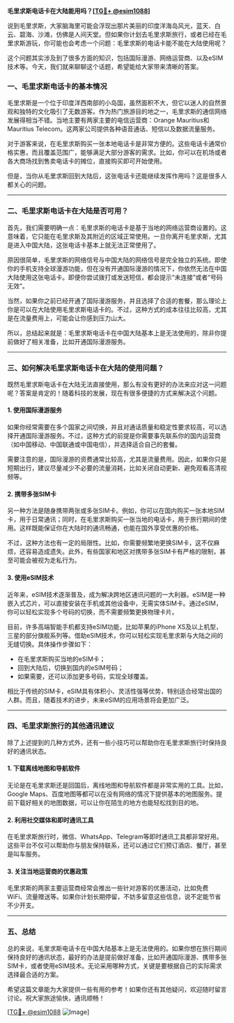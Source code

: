 **毛里求斯电话卡在大陆能用吗？[[TG💪+ @esim1088](https://t.me/s/esim1088)]**

说到毛里求斯，大家脑海里可能会浮现出那片美丽的印度洋海岛风光，蓝天、白云、碧海、沙滩，仿佛是人间天堂。但如果你计划去毛里求斯旅行，或者已经在毛里求斯游玩，你可能也会考虑一个问题：毛里求斯的电话卡能不能在大陆使用呢？

这个问题其实涉及到了很多方面的知识，包括国际漫游、网络运营商、以及eSIM技术等。今天，我们就来聊聊这个话题，希望能给大家带来清晰的答案。

### 一、毛里求斯电话卡的基本情况

毛里求斯是一个位于印度洋西南部的小岛国，虽然面积不大，但它以迷人的自然景观和独特的文化吸引了无数游客。作为热门旅游目的地之一，毛里求斯的通信网络发展得相当不错。当地主要有两家主要的电信运营商：Orange Mauritius和Mauritius Telecom。这两家公司提供各种语音通话、短信以及数据流量服务。

对于游客来说，在毛里求斯购买一张本地电话卡是非常方便的。这些电话卡通常价格实惠，而且覆盖范围广，能够满足大部分游客的需求。比如，你可以在机场或者各大商场找到售卖电话卡的摊位，直接购买即可开始使用。

但是，当你从毛里求斯回到大陆后，这张电话卡还能继续发挥作用吗？这是很多人都关心的问题。

---

### 二、毛里求斯电话卡在大陆是否可用？

首先，我们需要明确一点：毛里求斯的电话卡是基于当地的网络运营商设置的。这意味着，它只能在毛里求斯及其附近的区域正常使用。一旦你离开毛里求斯，尤其是进入中国大陆，这张电话卡基本上就无法正常使用了。

原因很简单，毛里求斯的网络信号与中国大陆的网络信号是完全独立的系统。即使你的手机支持全球漫游功能，但在没有开通国际漫游的情况下，你依然无法在中国大陆使用这张电话卡。即便你尝试拨打或发送短信，都会提示“未连接”或者“号码无效”。

当然，如果你之前已经开通了国际漫游服务，并且选择了合适的套餐，那么理论上你是可以在大陆使用毛里求斯电话卡的。不过，这种方式的成本往往比较高，尤其是在流量费用上，可能会让你感到压力山大。

所以，总结起来就是：毛里求斯电话卡在中国大陆基本上是无法使用的，除非你提前做好了相关准备，比如开通国际漫游服务。

---

### 三、如何解决毛里求斯电话卡在大陆的使用问题？

既然毛里求斯电话卡在大陆无法直接使用，那么有没有更好的办法来应对这一问题呢？答案是肯定的！随着科技的发展，现在有很多便捷的方式来解决这个问题。

#### 1. **使用国际漫游服务**

如果你经常需要在多个国家之间切换，并且对通话质量和稳定性要求较高，可以选择开通国际漫游服务。不过，这种方式的前提是你需要事先联系你的国内运营商（如中国移动、中国联通或中国电信），并选择适合自己的套餐。

需要注意的是，国际漫游的资费通常比较高，尤其是流量费用。因此，如果你只是短期出行，建议尽量减少不必要的流量消耗，比如关闭自动更新、避免观看高清视频等。

#### 2. **携带多张SIM卡**

另一种方法是随身携带两张或多张SIM卡。例如，你可以在国内购买一张本地SIM卡，用于日常通讯；同时，在毛里求斯购买一张当地的电话卡，用于旅行期间的使用。这样既能保证你在大陆时的通讯畅通，也能在国外享受优惠的价格。

不过，这种方法也有一定的局限性。比如，你需要频繁地更换SIM卡，这不仅麻烦，还容易造成遗失。此外，有些国家和地区对携带多张SIM卡有严格的限制，甚至可能会被视为走私行为。

#### 3. **使用eSIM技术**

近年来，eSIM技术逐渐普及，成为解决跨地区通讯问题的一大利器。eSIM是一种嵌入式芯片，可以直接安装在手机或其他设备中，无需实体SIM卡。通过eSIM，你可以轻松实现多个号码的切换，而不需要频繁更换物理卡片。

目前，许多高端智能手机都支持eSIM功能，比如苹果的iPhone XS及以上机型，三星的部分旗舰系列等。借助eSIM技术，你可以轻松实现毛里求斯与大陆之间的无缝切换。具体操作步骤如下：

- 在毛里求斯购买当地的eSIM卡；
- 回到大陆后，切换到国内的eSIM号码；
- 如果需要，还可以添加更多号码，实现全球覆盖。

相比于传统的SIM卡，eSIM具有体积小、灵活性强等优势，特别适合经常出国的人群。而且，随着技术的进步，未来eSIM的应用场景将会更加广泛。

---

### 四、毛里求斯旅行的其他通讯建议

除了上述提到的几种方式外，还有一些小技巧可以帮助你在毛里求斯旅行时保持良好的通讯状态。

#### 1. **下载离线地图和导航软件**

无论是在毛里求斯还是回国后，离线地图和导航软件都是非常实用的工具。比如，Google Maps、百度地图等都可以在没有网络的情况下提供基本的地图服务。提前下载好相关的地图数据，可以让你在陌生的地方也能轻松找到目的地。

#### 2. **利用社交媒体和即时通讯工具**

在毛里求斯旅行时，微信、WhatsApp、Telegram等即时通讯工具都非常好用。这些平台不仅可以帮助你与朋友保持联系，还可以通过它们预订酒店、餐厅，甚至是叫车服务。

#### 3. **关注当地运营商的优惠政策**

毛里求斯的两家主要运营商经常会推出一些针对游客的优惠活动，比如免费WiFi、流量赠送等。如果你计划长期停留，不妨多留意这些信息，说不定能节省不少开支。

---

### 五、总结

总的来说，毛里求斯电话卡在中国大陆基本上是无法使用的。如果你想在旅行期间保持良好的通讯状态，最好的办法是提前做好准备，比如开通国际漫游、携带多张SIM卡，或者使用eSIM技术。无论采用哪种方式，关键是要根据自己的实际需求选择最合适的方案。

希望这篇文章能为大家提供一些有用的参考！如果你还有其他疑问，欢迎随时留言讨论。祝大家旅途愉快，通讯顺畅！

[[TG💪+ @esim1088](https://t.me/s/esim1088) ![Image](https://i.postimg.cc/4NQfJmqS/Snipaste-2025-05-13-00-14-12.png)]
